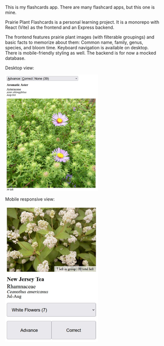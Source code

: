 This is my flashcards app. There are many flashcard apps, but this one is mine.

Prairie Plant Flashcards is a personal learning project.  It is a monorepo with React (Vite) as the frontend and an Express backend.

The frontend features prairie plant images (with filterable groupings) and basic facts to memorize about them:  Common name, family, genus, species, and bloom time.  Keyboard navigation is available on desktop.  There is mobile-friendly styling as well.
The backend is for now a mocked database.

Desktop view:

<img src="https://raw.githubusercontent.com/hobbes-pirakitti/prairie-plant-flashcards/refs/heads/master/screenshots/desktop-view.jpg"  width="300" />
 

Mobile responsive view:

<img src="https://github.com/hobbes-pirakitti/prairie-plant-flashcards/blob/master/screenshots/mobile-view.jpg?raw=true"  width="300" />

